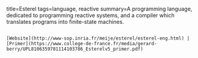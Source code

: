 title=Esterel
tags=language, reactive
summary=A programming language, dedicated to programming reactive systems, and a compiler which translates programs into finite-state machines.
~~~~~~

[Website](http://www-sop.inria.fr/meije/esterel/esterel-eng.html) | [Primer](https://www.college-de-france.fr/media/gerard-berry/UPL8106359781114103786_Esterelv5_primer.pdf)

